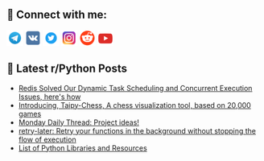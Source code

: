 ## 🔎 Connect with me:
[<img src="https://github.com/bullbesh/bullbesh/blob/main/images/Telegram.png" width="32" height="32" />](https://t.me/bullbesh)
[<img src="https://github.com/bullbesh/bullbesh/blob/main/images/VK.png" width="32" height="32" />](https://vk.com/bullbesh)
[<img src="https://github.com/bullbesh/bullbesh/blob/main/images/Twitter.png" width="32" height="32" />](https://twitter.com/bullbesh1)
[<img src="https://github.com/bullbesh/bullbesh/blob/main/images/Instagram.png" width="32" height="32" />](https://www.instagram.com/bullbesh)
[<img src="https://github.com/bullbesh/bullbesh/blob/main/images/Reddit.png" width="32" height="32" />](https://www.reddit.com/user/bullbesh)
[<img src="https://github.com/bullbesh/bullbesh/blob/main/images/YouTube.png" width="32" height="32" />](https://www.youtube.com/channel/UCtfjRs6uzgq5mfm8S06WTcg)

## 📕 Latest r/Python Posts
<!-- BLOG-POST-LIST:START -->
- [Redis Solved Our Dynamic Task Scheduling and Concurrent Execution Issues, here&#39;s how](https://www.reddit.com/r/Python/comments/1bhrkjw/redis_solved_our_dynamic_task_scheduling_and/)
- [Introducing, Taipy-Chess, A chess visualization tool, based on 20,000 games](https://www.reddit.com/r/Python/comments/1bhkxnb/introducing_taipychess_a_chess_visualization_tool/)
- [Monday Daily Thread: Project ideas!](https://www.reddit.com/r/Python/comments/1bhcvdr/monday_daily_thread_project_ideas/)
- [retry-later: Retry your functions in the background without stopping the flow of execution](https://www.reddit.com/r/Python/comments/1bh3g2p/retrylater_retry_your_functions_in_the_background/)
- [List of Python Libraries and Resources](https://www.reddit.com/r/Python/comments/1bh2cii/list_of_python_libraries_and_resources/)
<!-- BLOG-POST-LIST:END -->
